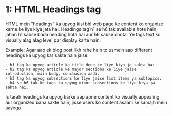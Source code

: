 
# 1: HTML Headings tag

HTML mein "headings" ka upyog kisi bhi web page ke content ko organize karne ke liye kiya jata hai. Headings tag h1 se h6 tak available hote hain, 
jahan h1 sabse bada heading hota hai aur h6 sabse chota. Ye tags text ko visually alag alag level par display karte hain.

Example:
Agar aap ek blog post likh rahe hain to usmein aap different headings ka upyog kar sakte hain jaise:

```
- h1 tag ka upyog article ka title dene ke liye kiya ja sakta hai.
- h2 tag ka upyog article ke major sections ke liye jaise introduction, main body, conclusion aadi.
- h3 tag ka upyog subsections ke liye jaise list items ya subtopics.
- h4 se h6 tak ke tags ka upyog minor subsections ke liye kiya ja sakta hai.
```

Is tarah headings ka upyog karke aap apne content ko visually appealing aur organized bana sakte hain, jisse users ko content asaani se samajh mein aayega.



